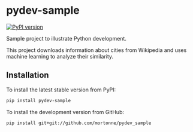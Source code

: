 # pydev-sample
[![PyPI version](https://badge.fury.io/py/pydev-sample.svg)](https://badge.fury.io/py/pydev-sample)

Sample project to illustrate Python development.

This project downloads information about cities from Wikipedia and uses machine learning to analyze their similarity.

## Installation

To install the latest stable version from PyPI:

```bash
pip install pydev-sample
```

To install the development version from GitHub:

```bash
pip install git+git://github.com/mortonne/pydev_sample
```
